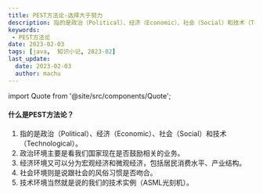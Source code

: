```yaml
---
title: PEST方法论-选择大于努力
description: 指的是政治（Political）、经济（Economic）、社会（Social）和技术（Technological）。
keywords:
 - PEST方法论
date: 2023-02-03
tags: [java,  知识小记, 2023-02]
last_update:
  date: 2023-02-03
  author: machu
---
```


import Quote from '@site/src/components/Quote';

> <Quote></Quote>

#### 什么是PEST方法论？
1. 指的是政治（Political）、经济（Economic）、社会（Social）和技术（Technological）。
2. 政治环境主要是看我们国家现在是否鼓励相关的业务。
3. 经济环境又可以分为宏观经济和微观经济，包括居民消费水平、产业结构。
4. 社会环境则是说跟社会的风俗习惯是否吻合。
5. 技术环境当然就是说的我们的技术实例（ASML光刻机）。

